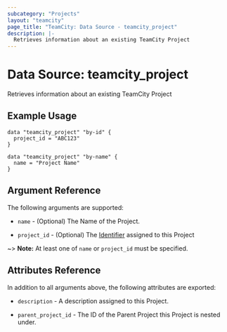 ```yaml
---
subcategory: "Projects"
layout: "teamcity"
page_title: "TeamCity: Data Source - teamcity_project"
description: |-
  Retrieves information about an existing TeamCity Project
---
```


# Data Source: teamcity_project

Retrieves information about an existing TeamCity Project

## Example Usage

```hcl
data "teamcity_project" "by-id" {
  project_id = "ABC123"
}

data "teamcity_project" "by-name" {
  name = "Project Name"
}
```

## Argument Reference

The following arguments are supported:

* `name` - (Optional) The Name of the Project.

* `project_id` - (Optional) The [Identifier](https://confluence.jetbrains.com/display/TCD18/Identifier) assigned to this Project

~> **Note:** At least one of `name` or `project_id` must be specified. 


## Attributes Reference

In addition to all arguments above, the following attributes are exported:

* `description` - A description assigned to this Project.

* `parent_project_id` - The ID of the Parent Project this Project is nested under.
